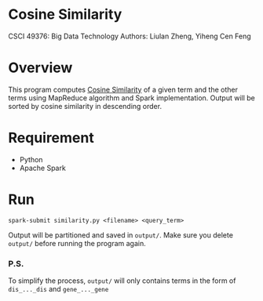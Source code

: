 # Cosine Similarity
CSCI 49376: Big Data Technology
Authors: Liulan Zheng, Yiheng Cen Feng

# Overview
This program computes [Cosine Similarity](https://en.wikipedia.org/wiki/Cosine_similarity) of a given term and the other terms using MapReduce algorithm and Spark implementation. Output will be sorted by cosine similarity in descending order.
 
# Requirement
- Python
- Apache Spark

# Run 
```
spark-submit similarity.py <filename> <query_term>
```
Output will be partitioned and saved in ``output/``. Make sure you delete ``output/`` before running the program again. 

### P.S.
To simplify the process, ``output/`` will only contains terms in the form of ``dis_..._dis`` and ``gene_..._gene``
